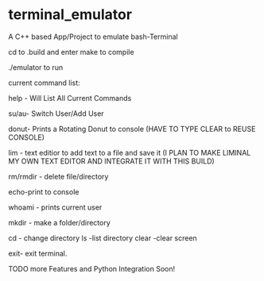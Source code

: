 # terminal_emulator
A C++ based App/Project to emulate bash-Terminal

cd to .build and enter make to compile

./emulator to run

current command list:

help - Will List All Current Commands

su/au- Switch User/Add User

donut- Prints a Rotating Donut to console (HAVE TO TYPE CLEAR to REUSE CONSOLE)

lim <filename> - text editior to add text to a file and save it (I PLAN TO MAKE LIMINAL MY OWN TEXT EDITOR AND INTEGRATE IT WITH THIS BUILD)

rm/rmdir - delete file/directory

echo-print to console

whoami - prints current user

mkdir - make a folder/directory 

cd - change directory
ls -list directory
clear -clear screen

exit- exit terminal. 

TODO more Features and Python Integration Soon!
